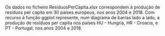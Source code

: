 Os dados no ficheiro ResiduosPerCapita.xlsx correspondem à produção de resíduos per capita em 30 países europeus, nos anos 2004 e 2018. Com recurso à função ggplot represente, num diagrama de barras lado a lado, a produção de resíduos per capita nos países HU - Hungria, HR - Croacia, e PT - Portugal, nos anos 2004 e 2018.